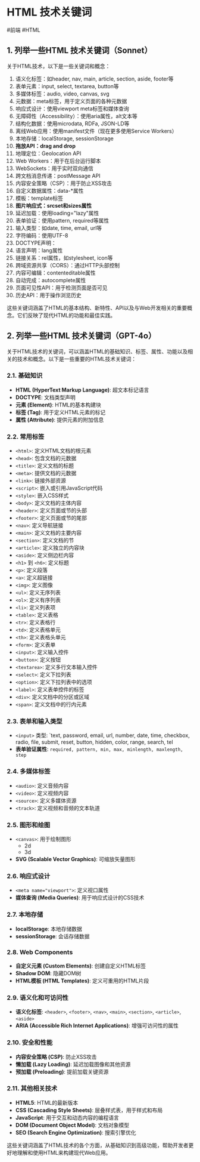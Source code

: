 
# HTML 技术关键词


#前端 #HTML 

## 1. 列举一些HTML 技术关键词（Sonnet）

关于HTML技术，以下是一些关键词和概念：

1. 语义化标签：如header, nav, main, article, section, aside, footer等
2. 表单元素：input, select, textarea, button等
3. 多媒体标签：audio, video, canvas, svg
4. 元数据：meta标签，用于定义页面的各种元数据
5. 响应式设计：使用viewport meta标签和媒体查询
6. 无障碍性（Accessibility）：使用aria属性，alt文本等
7. 结构化数据：使用microdata, RDFa, JSON-LD等
8. 离线Web应用：使用manifest文件（现在更多使用Service Workers）
9. 本地存储：localStorage, sessionStorage
10. **拖放API：drag and drop**
11. 地理定位：Geolocation API
12. Web Workers：用于在后台运行脚本
13. WebSockets：用于实时双向通信
14. 跨文档消息传递：postMessage API
15. 内容安全策略（CSP）：用于防止XSS攻击
16. 自定义数据属性：data-*属性
17. 模板：template标签
18. **图片响应式：srcset和sizes属性**
19. 延迟加载：使用loading="lazy"属性
20. 表单验证：使用pattern, required等属性
21. 输入类型：如date, time, email, url等
22. 字符编码：使用UTF-8
23. DOCTYPE声明：
24. 语言声明：lang属性
25. 链接关系：rel属性，如stylesheet, icon等
26. 跨域资源共享（CORS）：通过HTTP头部控制
27. 内容可编辑：contenteditable属性
28. 自动完成：autocomplete属性
29. 页面可见性API：用于检测页面是否可见
30. 历史API：用于操作浏览历史

这些关键词涵盖了HTML的基本结构、新特性、API以及与Web开发相关的重要概念。它们反映了现代HTML的功能和最佳实践。

## 2. 列举一些HTML 技术关键词（GPT-4o）

关于HTML技术的关键词，可以涵盖HTML的基础知识、标签、属性、功能以及相关的技术和概念。以下是一些重要的HTML技术关键词：

### 2.1. 基础知识

- **HTML (HyperText Markup Language)**: 超文本标记语言
- **DOCTYPE**: 文档类型声明
- **元素 (Element)**: HTML的基本构建块
- **标签 (Tag)**: 用于定义HTML元素的标记
- **属性 (Attribute)**: 提供元素的附加信息

### 2.2. 常用标签

- `<html>`: 定义HTML文档的根元素
- `<head>`: 包含文档的元数据
- `<title>`: 定义文档的标题
- `<meta>`: 提供文档的元数据
- `<link>`: 链接外部资源
- `<script>`: 嵌入或引用JavaScript代码
- `<style>`: 嵌入CSS样式
- `<body>`: 定义文档的主体内容
- `<header>`: 定义页面或节的头部
- `<footer>`: 定义页面或节的尾部
- `<nav>`: 定义导航链接
- `<main>`: 定义文档的主要内容
- `<section>`: 定义文档的节
- `<article>`: 定义独立的内容块
- `<aside>`: 定义侧边栏内容
- `<h1>` 到 `<h6>`: 定义标题
- `<p>`: 定义段落
- `<a>`: 定义超链接
- `<img>`: 定义图像
- `<ul>`: 定义无序列表
- `<ol>`: 定义有序列表
- `<li>`: 定义列表项
- `<table>`: 定义表格
- `<tr>`: 定义表格行
- `<td>`: 定义表格单元
- `<th>`: 定义表格头单元
- `<form>`: 定义表单
- `<input>`: 定义输入控件
- `<button>`: 定义按钮
- `<textarea>`: 定义多行文本输入控件
- `<select>`: 定义下拉列表
- `<option>`: 定义下拉列表中的选项
- `<label>`: 定义表单控件的标签
- `<div>`: 定义文档中的分区或区域
- `<span>`: 定义文档中的行内元素

### 2.3. 表单和输入类型

- `<input>` 类型: `text, password, email, url, number, date, time, checkbox, radio, file, submit, reset, button, hidden, color, range, search, tel
- **表单验证属性**: `required, pattern, min, max, minlength, maxlength, step`

### 2.4. 多媒体标签

- `<audio>`: 定义音频内容
- `<video>`: 定义视频内容
- `<source>`: 定义多媒体资源
- `<track>`: 定义视频和音频的文本轨道

### 2.5. 图形和绘图

- `<canvas>`: 用于绘制图形
   - 2d
   - 3d
- **SVG (Scalable Vector Graphics)**: 可缩放矢量图形

### 2.6. 响应式设计

- `<meta name="viewport">`: 定义视口属性
- **媒体查询 (Media Queries)**: 用于响应式设计的CSS技术

### 2.7. 本地存储

- **localStorage**: 本地存储数据
- **sessionStorage**: 会话存储数据

### 2.8. Web Components

- **自定义元素 (Custom Elements)**: 创建自定义HTML标签
- **Shadow DOM**: 隐藏DOM树
- **HTML模板 (HTML Templates)**: 定义可重用的HTML片段

### 2.9. 语义化和可访问性

- **语义化标签**: `<header>`, `<footer>`, `<nav>`, `<main>`, `<section>`, `<article>`, `<aside>`
- **ARIA (Accessible Rich Internet Applications)**: 增强可访问性的属性

### 2.10. 安全和性能

- **内容安全策略 (CSP)**: 防止XSS攻击
- **懒加载 (Lazy Loading)**: 延迟加载图像和其他资源
- **预加载 (Preloading)**: 提前加载关键资源

### 2.11. 其他相关技术

- **HTML5**: HTML的最新版本
- **CSS (Cascading Style Sheets)**: 层叠样式表，用于样式和布局
- **JavaScript**: 用于交互和动态内容的编程语言
- **DOM (Document Object Model)**: 文档对象模型
- **SEO (Search Engine Optimization)**: 搜索引擎优化

这些关键词涵盖了HTML技术的各个方面，从基础知识到高级功能，帮助开发者更好地理解和使用HTML来构建现代Web应用。
